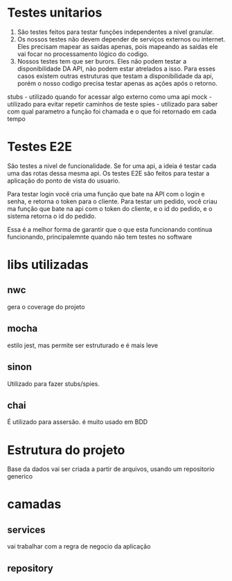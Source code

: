 # Testes unitarios

1. São testes feitos para testar funções independentes a nivel granular.
2. Os nossos testes não devem depender de serviços externos ou internet. Eles precisam mapear as saidas apenas, pois
   mapeando as saidas ele vai focar no processamento lógico do codigo.
3. Nossos testes tem que ser burors. Eles não podem testar a disponibilidade DA API, não podem estar atrelados a isso.
   Para esses casos existem outras estruturas que testam a disponibilidade da api, porém o nosso codigo precisa testar
   apenas as ações após o retorno.

stubs - utilizado quando for acessar algo externo como uma api
mock - utilizado para evitar repetir caminhos de teste
spies - utilizado para saber com qual parametro a função foi chamada e o que foi retornado em cada tempo

# Testes E2E

São testes a nivel de funcionalidade.
Se for uma api, a ideia é testar cada uma das rotas dessa mesma api.
Os testes E2E são feitos para testar a aplicação do ponto de vista do usuario.

Para testar login você cria uma função que bate na API com o login e senha, e retorna o token para o cliente.
Para testar um pedido, você criau ma função que bate na api com o token do cliente, e o id do pedido, e o sistema
retorna o id do pedido.

Essa é a melhor forma de garantir que o que esta funcionando continua funcionando, principalemnte quando não tem testes
no software

# libs utilizadas

## nwc

gera o coverage do projeto

## mocha

estilo jest, mas permite ser estruturado e é mais leve

## sinon

Utilizado para fazer stubs/spies.

## chai

É utilizado para assersão. é muito usado em BDD

# Estrutura do projeto

Base da dados vai ser criada a partir de arquivos, usando um repositorio generico

# camadas

## services

vai trabalhar com a regra de negocio da aplicação

## repository